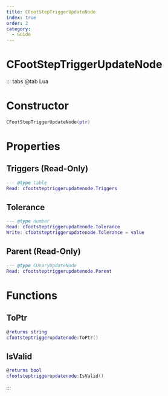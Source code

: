 ```yaml
---
title: CFootStepTriggerUpdateNode
index: true
order: 2
category:
  - Guide
---
```


# CFootStepTriggerUpdateNode

::: tabs
@tab Lua
# Constructor
```lua
CFootStepTriggerUpdateNode(ptr)
```
# Properties
## Triggers (Read-Only)
```lua
--- @type table
Read: cfootsteptriggerupdatenode.Triggers
```
## Tolerance 
```lua
--- @type number
Read: cfootsteptriggerupdatenode.Tolerance
Write: cfootsteptriggerupdatenode.Tolerance = value
```
## Parent (Read-Only)
```lua
--- @type CUnaryUpdateNode
Read: cfootsteptriggerupdatenode.Parent
```
# Functions
## ToPtr
```lua
@returns string
cfootsteptriggerupdatenode:ToPtr()
```
## IsValid
```lua
@returns bool
cfootsteptriggerupdatenode:IsValid()
```

:::